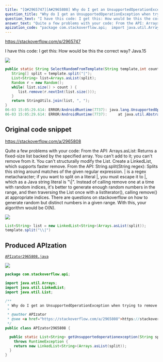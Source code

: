 ```yaml
---
title: "[Q#2965747][A#2965808] Why do I get an UnsupportedOperationException when trying to remove an element from a List?"
question_title: "Why do I get an UnsupportedOperationException when trying to remove an element from a List?"
question_text: "I have this code: I get this: How would be this the correct way? Java.15"
answer_text: "Quite a few problems with your code: From the API: Arrays.asList: Returns a fixed-size list backed by the specified array. You can't add to it; you can't remove from it. You can't structurally modify the List. Create a LinkedList, which supports faster remove. From the API: String.split(String regex): Splits this string around matches of the given regular expression. | is a regex metacharacter; if you want to split on a literal |, you must escape it to \\|, which as a Java string literal is \"\\\\|\". Instead of calling remove one at a time with random indices, it's better to generate enough random numbers in the range, and then traversing the List once with a listIterator(), calling remove() at appropriate indices. There are questions on stackoverflow on how to generate random but distinct numbers in a given range. With this, your algorithm would be O(N)."
apization_code: "package com.stackoverflow.api;  import java.util.Arrays; import java.util.LinkedList; import java.util.List;  /**  * Why do I get an UnsupportedOperationException when trying to remove an element from a List?  *  * @author APIzator  * @see <a href=\"https://stackoverflow.com/a/2965808\">https://stackoverflow.com/a/2965808</a>  */ public class APIzator2965808 {    public static List<String> getUnsupportedoperationexception(String split)     throws RuntimeException {     return new LinkedList<String>(Arrays.asList(split));   } }"
---
```


https://stackoverflow.com/q/2965747

I have this code:
I get this:
How would be this the correct way? Java.15


<div class="code-logo"><img src="/stackoverflow.png" /></div>

```java
public static String SelectRandomFromTemplate(String template,int count) {
   String[] split = template.split("|");
   List<String> list=Arrays.asList(split);
   Random r = new Random();
   while( list.size() > count ) {
      list.remove(r.nextInt(list.size()));
   }
   return StringUtils.join(list, ", ");
}
06-03 15:05:29.614: ERROR/AndroidRuntime(7737): java.lang.UnsupportedOperationException
06-03 15:05:29.614: ERROR/AndroidRuntime(7737):     at java.util.AbstractList.remove(AbstractList.java:645)
```


## Original code snippet

https://stackoverflow.com/a/2965808

Quite a few problems with your code:
From the API:
Arrays.asList: Returns a fixed-size list backed by the specified array.
You can&#x27;t add to it; you can&#x27;t remove from it. You can&#x27;t structurally modify the List.
Create a LinkedList, which supports faster remove.
From the API:
String.split(String regex): Splits this string around matches of the given regular expression.
| is a regex metacharacter; if you want to split on a literal |, you must escape it to \|, which as a Java string literal is &quot;\\|&quot;.
Instead of calling remove one at a time with random indices, it&#x27;s better to generate enough random numbers in the range, and then traversing the List once with a listIterator(), calling remove() at appropriate indices. There are questions on stackoverflow on how to generate random but distinct numbers in a given range.
With this, your algorithm would be O(N).

<div class="code-logo"><img src="/stackoverflow.png" /></div>

```java
List<String> list = new LinkedList<String>(Arrays.asList(split));
template.split("\\|")
```

## Produced APIzation

[`APIzator2965808.java`](https://github.com/pasqualesalza/apization-temp-data/raw/master/search/APIzator2965808.java)

<div class="code-logo"><img src="/apizator.png" /></div>

```java
package com.stackoverflow.api;

import java.util.Arrays;
import java.util.LinkedList;
import java.util.List;

/**
 * Why do I get an UnsupportedOperationException when trying to remove an element from a List?
 *
 * @author APIzator
 * @see <a href="https://stackoverflow.com/a/2965808">https://stackoverflow.com/a/2965808</a>
 */
public class APIzator2965808 {

  public static List<String> getUnsupportedoperationexception(String split)
    throws RuntimeException {
    return new LinkedList<String>(Arrays.asList(split));
  }
}

```
